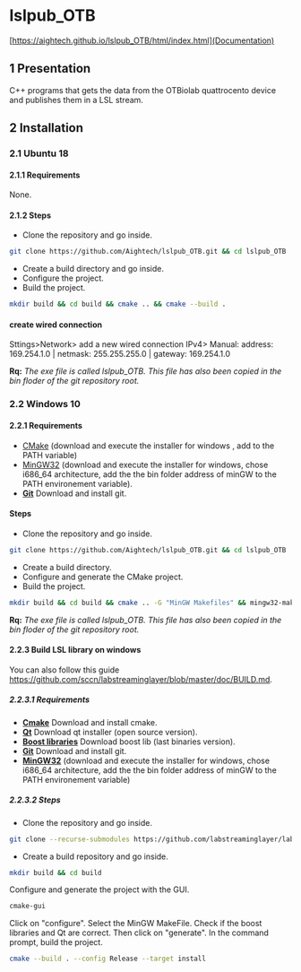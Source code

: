 # lslpub_OTB

[https://aightech.github.io/lslpub_OTB/html/index.html](Documentation)

## 1 Presentation
C++ programs that gets the data from the OTBiolab quattrocento device and publishes them in a LSL stream.

## 2 Installation
### 2.1 Ubuntu 18
#### 2.1.1 **Requirements**
None.
#### 2.1.2 Steps
- Clone the repository and go inside.
```bash
git clone https://github.com/Aightech/lslpub_OTB.git && cd lslpub_OTB
```
- Create a build directory and go inside.
- Configure the project.
- Build the project.
```bash
mkdir build && cd build && cmake .. && cmake --build .
```
#### create wired connection
Sttings>Network> add a new wired connection
IPv4> Manual: address: 169.254.1.0 | netmask: 255.255.255.0 | gateway: 169.254.1.0

**Rq:** *The exe file is called lslpub_OTB. This file has also been copied in the bin floder of the git repository root.*

### 2.2 Windows 10
#### 2.2.1 **Requirements**
- [CMake](https://cmake.org/download/) (download and execute the installer for windows , add to the PATH variable)
- [MinGW32](https://sourceforge.net/projects/mingw-w64/) (download and execute the installer for windows, chose i686_64 architecture, add the the bin folder address of minGW to the PATH environement variable).
- [**Git**](https://git-for-windows.github.io/) Download and install git.
#### Steps
- Clone the repository and go inside.
```bash
git clone https://github.com/Aightech/lslpub_OTB.git && cd lslpub_OTB
```
- Create a build directory.
- Configure and generate the CMake project.
- Build the project.
```bash
mkdir build && cd build && cmake .. -G "MinGW Makefiles" && mingw32-make
```
**Rq:** *The exe file is called lslpub_OTB. This file has also been copied in the bin floder of the git repository root.*

#### 2.2.3 Build LSL library on windows
You can also follow this guide https://github.com/sccn/labstreaminglayer/blob/master/doc/BUILD.md.
##### 2.2.3.1 **Requirements**
- [**Cmake**](https://cmake.org/download/)
Download and install cmake.
- [**Qt**](https://www.qt.io/download)
Download qt installer (open source version).
- [**Boost libraries**](https://sourceforge.net/projects/boost/files/boost-binaries/)
Download boost lib (last binaries version).
- [**Git**](https://git-for-windows.github.io/)
Download and install git.
- [**MinGW32**](https://sourceforge.net/projects/mingw-w64/) (download and execute the installer for windows, chose i686_64 architecture, add the the bin folder address of minGW to the PATH environement variable) 

##### 2.2.3.2 Steps 
- Clone the repository and go inside.
```bash
git clone --recurse-submodules https://github.com/labstreaminglayer/labstreaminglayer.git &&cd labstreaminglayer
```
- Create a build repository and go inside.
```bash
mkdir build && cd build
```
Configure and generate the project with the GUI.
```bash
cmake-gui
```
Click on "configure". Select the MinGW MakeFile.
Check if the boost libraries and Qt are correct.
Then click on "generate".
In the command prompt, build the project.
```bash
cmake --build . --config Release --target install
```

